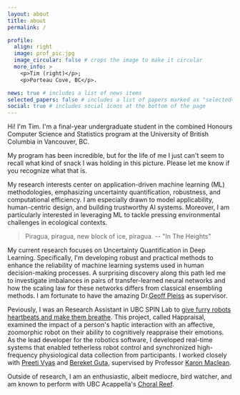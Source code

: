 ```yaml
---
layout: about
title: about
permalink: /

profile:
  align: right
  image: prof_pic.jpg
  image_circular: false # crops the image to make it circular
  more_info: >
    <p>Tim (right)</p>;
    <p>Porteau Cove, BC</p>.

news: true # includes a list of news items
selected_papers: false # includes a list of papers marked as "selected={true}"
social: true # includes social icons at the bottom of the page
---
```


Hi! I'm Tim. I'm a final-year undergraduate student in the combined Honours Computer Science and Statistics program at the University of British Columbia in Vancouver, BC.

My program has been incredible, but for the life of me I just can't seem to recall what kind of snack I was holding in this picture. Please let me know if you recognize what that is.

My research interests center on application-driven machine learning (ML) methodologies, emphasizing uncertainty quantification, robustness, and computational efficiency. I am especially drawn to model applicability, human-centric design, and building trustworthy AI systems. Moreover, I am particularly interested in leveraging ML to tackle pressing environmental challenges in ecological contexts.

> Piragua, piragua, new block of ice, piragua. -- "In The Heights"

My current research focuses on Uncertainty Quantification in Deep Learning. Specifically, I'm developing robust and practical methods to enhance the reliability of machine learning systems used in human decision-making processes. A surprising discovery along this path led me to investigate imbalances in pairs of transfer-learned neural networks and how the scaling law for these networks differs from classical ensembling methods. I am fortunate to have the amazing Dr.[Geoff Pleiss](https://geoffpleiss.com/) as supervisor.

Peviously, I was an Research Assistant in UBC SPIN Lab to [give furry robots heartbeats and make them breathe](https://www.cs.ubc.ca/labs/spin/node/579). This project, called Happraisal, examined the impact of a person's haptic interaction with an affective, zoomorphic robot on their ability to cognitively reappraise their emotions. As the lead developer for the robotics software, I developed real-time systems that enabled tetherless robot control and synchronized high-frequency physiological data collection from participants. I worked closely with [Preeti Vyas](https://www.cs.ubc.ca/~pv/) and [Bereket Guta](https://bguta.github.io/), supervised by Professor [Karon Maclean](https://www.cs.ubc.ca/people/karon-maclean).

Outside of research, I am an enthusiastic, albeit mediocre, bird watcher, and am known to perform with UBC Acappella's [Choral Reef](https://www.youtube.com/watch?v=B7zL4NDV990).
